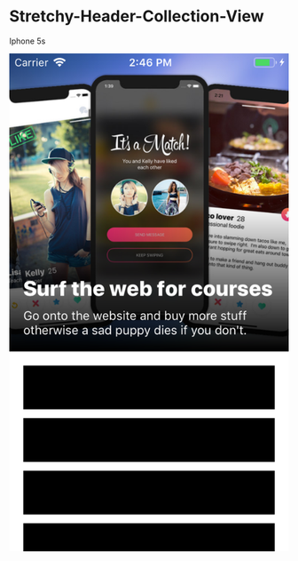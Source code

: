 # Stretchy-Header-Collection-View

Iphone 5s

![iphone 5s](https://github.com/RamyAmanuelSamwel/Stretchy-Header-Collection-View/blob/master/iPhone%205s.png)
